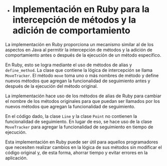 - # Implementación en Ruby para la intercepción de métodos y la adición de comportamiento

La implementación en Ruby proporciona un mecanismo similar al de los aspectos en Java al permitir la intercepción de métodos y la adición de comportamiento antes o después de la ejecución de un método específico.

En Ruby, esto se logra mediante el uso de métodos de alias y `define_method`. La clase que contiene la lógica de intercepción se llama `MoveTracker`. El método `move` toma uno o más nombres de método y define nuevos métodos que agregan la funcionalidad de seguimiento antes y después de la ejecución del método original.

La implementación hace uso de los métodos de alias de Ruby para cambiar el nombre de los métodos originales para que puedan ser llamados por los nuevos métodos que agregan la funcionalidad de seguimiento.

En el código dado, la clase `Line` y la clase `Point` no contienen la funcionalidad de seguimiento. En lugar de eso, se hace uso de la clase `MoveTracker` para agregar la funcionalidad de seguimiento en tiempo de ejecución.

Esta implementación en Ruby puede ser útil para aquellos programadores que necesiten realizar cambios en la lógica de sus métodos sin modificar el código original y, de esta forma, ahorrar tiempo y evitar errores en la aplicación.